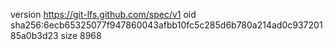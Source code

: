 version https://git-lfs.github.com/spec/v1
oid sha256:6ecb65325077f947860043afbb10fc5c285d6b780a214ad0c93720185a0b3d23
size 8968
